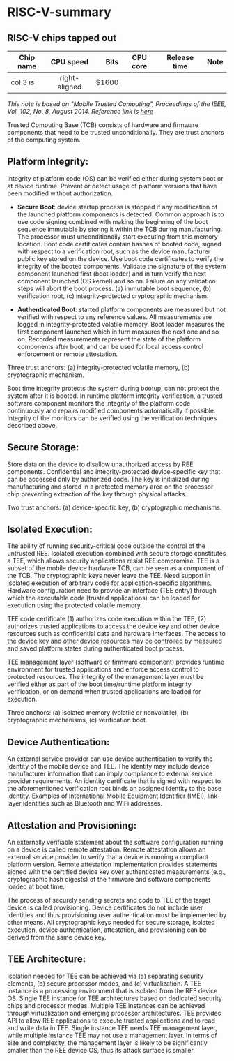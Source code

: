# RISC-V-summary
## RISC-V chips tapped out 

| Chip name     | CPU speed     | Bits  | CPU core  | Release time | Note |
| ------------- |:-------------:| -----:| ------------- |:-------------:| -----:|
| col 3 is      | right-aligned | $1600 |

*This note is based on "Mobile Trusted Computing", Proceedings of the IEEE, Vol. 102, No. 8, August 2014. Reference link is [here](http://ieeexplore.ieee.org/document/6856168/)*

Trusted Computing Base (TCB) consists of hardware and firmware components that need to be trusted unconditionally. They are trust anchors of the computing system.

## Platform Integrity: 
Integrity of platform code (OS) can be verified either during system boot or at device runtime. Prevent or detect usage of platform versions that have been modified without authorization.

* **Secure Boot**: device startup process is stopped if any modification of the launched platform components is detected. Common approach is to use code signing combined with making the beginning of the boot sequence immutable by storing it within the TCB during manufacturing. The processor must unconditionally start executing from this memory location. Boot code certificates contain hashes of booted code, signed with respect to a verification root, such as the device manufacturer public key stored on the device. Use boot code certificates to verify the integrity of the booted components. Validate the signature of the system component launched first (boot loader) and in turn verify the next component launched (OS kernel) and so on. Failure on any validation steps will abort the boot process. (a) immutable boot sequence, (b) verification root, (c) integrity-protected cryptographic mechanism.

* **Authenticated Boot**: started platform components are measured but not verified with respect to any reference values. All measurements are logged in integrity-protected volatile memory. Boot loader measures the first component launched which in turn measures the next one and so on. Recorded measurements represent the state of the platform components after boot, and can be used for local access control enforcement or remote attestation. 

Three trust anchors: (a) integrity-protected volatile memory, (b) cryptographic mechanism.

Boot time integrity protects the system during bootup, can not protect the system after it is booted. In runtime platform integrity verification, a trusted software component monitors the integrity of the platform code continuously and repairs modified components automatically if possible. Integrity of the monitors can be verified using the verification techniques described above.

## Secure Storage: 
Store data on the device to disallow unauthorized access by REE components. Confidential and integrity-protected device-specific key that can be accessed only by authorized code. The key is initialized during manufacturing and stored in a protected memory area on the processor chip preventing extraction of the key through physical attacks. 

Two trust anchors: (a) device-specific key, (b) cryptographic mechanisms.

## Isolated Execution:
The ability of running security-critical code outside the control of the untrusted REE. Isolated execution combined with secure storage constitutes a TEE, which allows security applications resist REE compromise. TEE is a subset of the mobile device hardware TCB, can be seen as a component of the TCB. The cryptographic keys never leave the TEE. Need support in isolated execution of arbitrary code for application-specific algorithms. Hardware configuration need to provide an interface (TEE entry) through which the executable code (trusted applications) can be loaded for execution using the protected volatile memory.

TEE code certificate (1) authorizes code execution within the TEE, (2) authorizes trusted applications to access the device key and other device resources such as confidential data and hardware interfaces. The access to the device key and other device resources may be controlled by measured and saved platform states during authenticated boot process.

TEE management layer (software or firmware component) provides runtime environment for trusted applications and enforce access control to protected resources. The integrity of the management layer must be verified either as part of the boot time/runtime platform integrity verification, or on demand when trusted applications are loaded for execution. 

Three anchors: (a) isolated memory (volatile or nonvolatile), (b) cryptographic mechanisms, (c) verification boot.

## Device Authentication:
An external service provider can use device authentication to verify the identity of the mobile device and TEE. The identity may include device manufacturer information that can imply compliance to external service provider requirements. An identity certificate that is signed with respect to the aforementioned verification root binds an assigned identity to the base identity. Examples of International Mobile Equipment Identifier (IMEI), link-layer identities such as Bluetooth and WiFi addresses.

## Attestation and Provisioning:
An externally verifiable statement about the software configuration running on a device is called remote attestation. Remote attestation allows an external service provider to verify that a device is running a compliant platform version. Remote attestation implementation provides statements signed with the certified device key over authenticated measurements (e.g., cryptographic hash digests) of the firmware and software components loaded at boot time. 

The process of securely sending secrets and code to TEE of the target device is called provisioning. Device certificates do not include user identities and thus provisioning user authentication must be implemented by other means. All cryptographic keys needed for secure storage, isolated execution, device authentication, attestation, and provisioning can be derived from the same device key. 

## TEE Architecture:
Isolation needed for TEE can be achieved via (a) separating security elements, (b) secure processor modes, and (c) virtualization. A TEE instance is a processing environment that is isolated from the REE device OS. Single TEE instance for TEE architectures based on dedicated security chips and processor modes. Multiple TEE instances can be achieved through virtualization and emerging processor architectures. TEE provides API to allow REE applications to execute trusted applications and to read and write data in TEE. Single instance TEE needs TEE management layer, while multiple instance TEE may not use a management layer. In terms of size and complexity, the management layer is likely to be significantly smaller than the REE device OS, thus its attack surface is smaller. 



